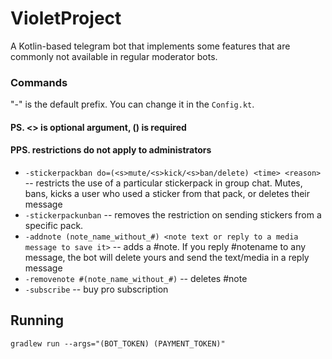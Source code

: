 # VioletProject
A Kotlin-based telegram bot that implements some features that are commonly not available in regular moderator bots.

### Commands
"-" is the default prefix. You can change it in the `Config.kt`.

#### PS. <> is optional argument, () is required
#### PPS. restrictions do not apply to administrators

- `-stickerpackban do=(<s>mute/<s>kick/<s>ban/delete) <time> <reason>` -- restricts the use of a particular stickerpack in group chat. Mutes, bans, kicks a user who used a sticker from that pack, or deletes their message
- `-stickerpackunban` -- removes the restriction on sending stickers from a specific pack.
- `-addnote (note_name_without_#) <note text or reply to a media message to save it>` -- adds a #note. If you reply #notename to any message, the bot will delete yours and send the text/media in a reply message
- `-removenote #(note_name_without_#)` -- deletes #note
- `-subscribe` -- buy pro subscription


## Running

```shell
gradlew run --args="(BOT_TOKEN) (PAYMENT_TOKEN)"
```
